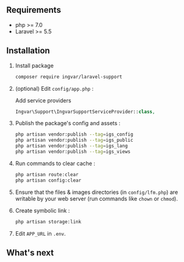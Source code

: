 ## Requirements
 * php >= 7.0
 * Laravel >= 5.5
 

## Installation
1. Install package

    ```bash
    composer require ingvar/laravel-support
    ```

1. (optional) Edit `config/app.php` :

    

    Add service providers

    ```php
    Ingvar\Support\IngvarSupportServiceProvider::class,
    ```


1. Publish the package's config and assets :

    ```bash
    php artisan vendor:publish --tag=igs_config
    php artisan vendor:publish --tag=igs_public
    php artisan vendor:publish --tag=igs_lang
    php artisan vendor:publish --tag=igs_views
    ```

1. Run commands to clear cache :

    ```bash
    php artisan route:clear
    php artisan config:clear
    ```

1. Ensure that the files & images directories (in `config/lfm.php`) are writable by your web server (run commands like `chown` or `chmod`).

1. Create symbolic link :

    ```bash
    php artisan storage:link
    ```

1. Edit `APP_URL` in `.env`.

## What's next